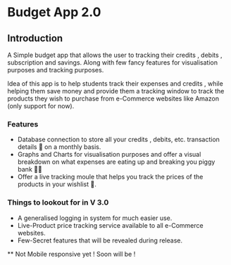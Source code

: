 # Budget App 2.0

## Introduction

A Simple budget app that allows the user to tracking their credits , debits , subscription and savings. Along with few fancy features for visualisation purposes and tracking purposes.

Idea of this app is to help students track their expenses and credits , while helping them save money and provide them a tracking window to track the products they wish to purchase from e-Commerce websites like Amazon (only support for now).

### Features

* Database connection to store all your credits , debits, etc. transaction details 🧾 on a monthly basis.
* Graphs and Charts for visualisation purposes and offer a visual breakdown on what expenses are eating up and breaking you piggy bank 🐷🏦
* Offer a live tracking moule that helps you track the prices of the products in your wishlist 🔖.


### Things to lookout for in V 3.0

<!-- * Machine Learning aided expense forecaster for helping you forecast your expenses in the future. -->
* A generalised logging in system for much easier use.
* Live-Product price tracking service available to all e-Commerce websites.
* Few-Secret features that will be revealed during release.

 ** Not Mobile responsive yet ! Soon will be !
